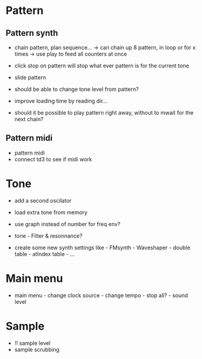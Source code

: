 
# Pattern
## Pattern synth

- chain pattern, plan sequence...
        -> can chain up 8 pattern, in loop or for x times
        -> use play to feed all counters at once
- click stop on pattern will stop what ever pattern is for the current tone
- slide pattern

- should be able to change tone level from pattern?
- improve loading time by reading dir...

- should it be possible to play pattern right away, without to mwait for the next chain?

## Pattern midi

- pattern midi
- connect td3 to see if midi work

# Tone

- add a second oscilator
- load extra tone from memory
- use graph instead of number for freq env?
- tone
        - Filter & resonnance?

- create some new synth settings like 
        - FMsynth
        - Waveshaper
        - double table
        - atIndex table
        - ...

# Main menu

- main menu
        - change clock source
        - change tempo
        - stop all?
        - sound level

# Sample

- !! sample level
- sample scrubbing
